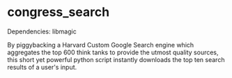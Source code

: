 # congress_search

Dependencies: libmagic

By piggybacking a Harvard Custom Google Search engine which aggregates the top 600 think tanks to provide the utmost quality sources, this short yet powerful python script instantly downloads the top ten search results of a user's input.
